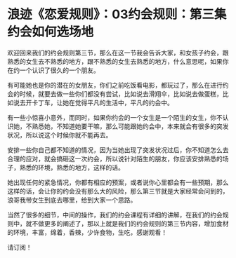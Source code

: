 # 浪迹《恋爱规则》：03约会规则：第三集约会如何选场地

欢迎回来我们的约会规则第三节，那么在这一节我会告诉大家，和女孩子约会，跟熟悉的女生去不熟悉的地方，跟不熟悉的女生去熟悉的地方，什么意思呢，如果你在约一个认识了很久的一个朋友。

有可能她也是你的潜在的女朋友，你们之前吃饭看电影，都玩过了，那么在进行约会的时候，就要去做一些你们都没有尝试，比如说去滑翔伞，比如说去做蛋糕，比如说去开卡丁车，让她在觉得平凡的生活中，平凡的约会中。

有一些小惊喜小意外，而同时，如果你约会的一个女生是一个陌生的女生，你不认识她，不熟悉她，不知道她要干嘛，那么可能跟她约会中，本来就会有很多的突发状况，所以说这个时候你就不能再去。

安排一些你自己都不知道的情况，因为当她出现了突发状况过后，你不知道怎么去合理的应对，就会搞砸这一次约会，所以说针对陌生的朋友，你应该安排熟悉的场子，熟悉的环境，熟悉的地方，这样的话。

她出现任何的紧急情况，你都有相应的预案，或者说你心里都会有一些预期，那么这样的话，会让你的约会没有那么大的风险，那么第三节就是大家经常会问到的，浪哥我带女生到底去哪里，给到大家一个思路。

当然了很多的细节，中间的操作，我们的约会课程有详细的讲解，在我们的约会规则中，就不做更多的阐述了，那以上就是我们的约会规则的第三节内容，增加食材的环境，丰富，绵着，香辣，少许食物，生吃，感谢观看！

请订阅！